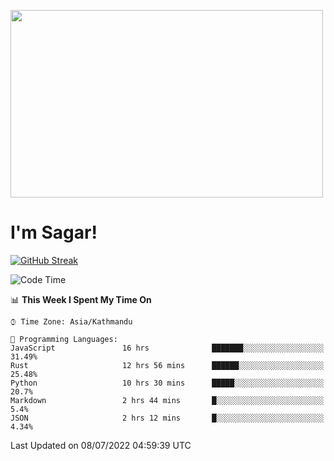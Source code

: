 
<img src="https://media.giphy.com/media/3ornk57KwDXf81rjWM/giphy.gif" width="500" height="300" frameBorder="0" class="giphy-embed" allowFullScreen></img>

#   I'm Sagar!
[![GitHub Streak](https://github-readme-streak-stats.herokuapp.com/?user=sgr2848)](https://git.io/streak-stats)
<!--START_SECTION:waka-->
![Code Time](http://img.shields.io/badge/Code%20Time-0%20secs-blue)

📊 **This Week I Spent My Time On** 

```text
⌚︎ Time Zone: Asia/Kathmandu

💬 Programming Languages: 
JavaScript               16 hrs              ███████░░░░░░░░░░░░░░░░░░   31.49% 
Rust                     12 hrs 56 mins      ██████░░░░░░░░░░░░░░░░░░░   25.48% 
Python                   10 hrs 30 mins      █████░░░░░░░░░░░░░░░░░░░░   20.7% 
Markdown                 2 hrs 44 mins       █░░░░░░░░░░░░░░░░░░░░░░░░   5.4% 
JSON                     2 hrs 12 mins       █░░░░░░░░░░░░░░░░░░░░░░░░   4.34%

```


 Last Updated on 08/07/2022 04:59:39 UTC
<!--END_SECTION:waka-->
